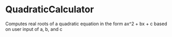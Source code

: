 # QuadraticCalculator
Computes real roots of a quadratic equation in the form ax^2 + bx + c based on user input of a, b, and c

